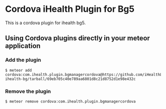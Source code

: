 # Cordova iHealth Plugin for Bg5

This is a cordova plugin for ihealth bg5.

## Using Cordova plugins directly in your meteor application

### Add the plugin

    $ meteor add cordova:com.ihealth.plugin.bgmanagercordova@https://github.com/iHealthLab/plugin-ihealth-bg/tarball/69eb705c40e789aa6801d8c21d8752d1e98e432c


### Remove the plugin

    $ meteor remove cordova:com.ihealth.plugin.bgmanagercordova
    
